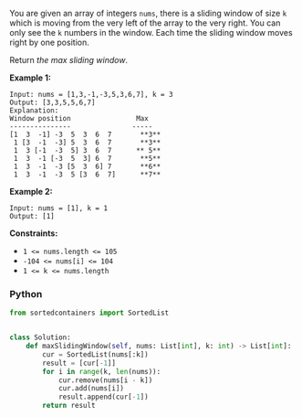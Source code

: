 You are given an array of integers `nums`, there is a sliding window of size  `k`  which is moving from the very left of
the array to the very right. You can only see the  `k`  numbers in the window. Each time the sliding window moves right
by one position.

Return  _the max sliding window_.

**Example 1:**

```
Input: nums = [1,3,-1,-3,5,3,6,7], k = 3
Output: [3,3,5,5,6,7]
Explanation: 
Window position                Max
---------------               -----
[1  3  -1] -3  5  3  6  7       **3**
 1 [3  -1  -3] 5  3  6  7       **3**
 1  3 [-1  -3  5] 3  6  7      ** 5**
 1  3  -1 [-3  5  3] 6  7       **5**
 1  3  -1  -3 [5  3  6] 7       **6**
 1  3  -1  -3  5 [3  6  7]      **7**
```

**Example 2:**

```
Input: nums = [1], k = 1
Output: [1]
```

**Constraints:**

- `1 <= nums.length <= 105`
- `-104 <= nums[i] <= 104`
- `1 <= k <= nums.length`

### Python

```python
from sortedcontainers import SortedList


class Solution:
    def maxSlidingWindow(self, nums: List[int], k: int) -> List[int]:
        cur = SortedList(nums[:k])
        result = [cur[-1]]
        for i in range(k, len(nums)):
            cur.remove(nums[i - k])
            cur.add(nums[i])
            result.append(cur[-1])
        return result
```